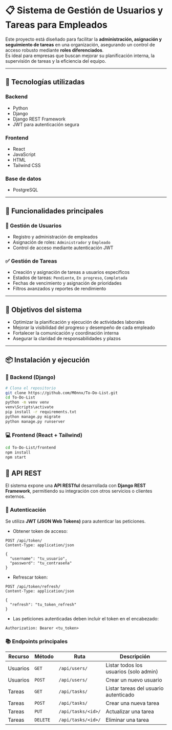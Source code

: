 # 📋 Sistema de Gestión de Usuarios y Tareas para Empleados

Este proyecto está diseñado para facilitar la **administración, asignación y seguimiento de tareas** en una organización, asegurando un control de acceso robusto mediante **roles diferenciados**.  
Es ideal para empresas que buscan mejorar su planificación interna, la supervisión de tareas y la eficiencia del equipo.

---

## 🚀 Tecnologías utilizadas

### Backend
- Python
- Django
- Django REST Framework
- JWT para autenticación segura

### Frontend
- React
- JavaScript
- HTML
- Tailwind CSS

### Base de datos
- PostgreSQL

---

## 🧩 Funcionalidades principales

### 👤 Gestión de Usuarios
- Registro y administración de empleados
- Asignación de roles: `Administrador` y `Empleado`
- Control de acceso mediante autenticación JWT

### ✅ Gestión de Tareas
- Creación y asignación de tareas a usuarios específicos
- Estados de tareas: `Pendiente`, `En progreso`, `Completada`
- Fechas de vencimiento y asignación de prioridades
- Filtros avanzados y reportes de rendimiento

---

## 🎯 Objetivos del sistema

- Optimizar la planificación y ejecución de actividades laborales
- Mejorar la visibilidad del progreso y desempeño de cada empleado
- Fortalecer la comunicación y coordinación interna
- Asegurar la claridad de responsabilidades y plazos

---

## 📦 Instalación y ejecución

### 🔧 Backend (Django)

```bash
# Clona el repositorio
git clone https://github.com/M0nnx/To-Do-List.git
cd To-Do-List
python -m venv venv
venv\Scripts\activate
pip install -r requirements.txt
python manage.py migrate
python manage.py runserver
```
### 💻 Frontend (React + Tailwind)
```bash
cd To-Do-List/frontend
npm install
npm start
```

## 🔌 API REST

El sistema expone una **API RESTful** desarrollada con **Django REST Framework**, permitiendo su integración con otros servicios o clientes externos.

### 🔐 Autenticación

Se utiliza **JWT (JSON Web Tokens)** para autenticar las peticiones.

- Obtener token de acceso:

```http
POST /api/token/
Content-Type: application/json

{
  "username": "tu_usuario",
  "password": "tu_contraseña"
}
```
- Refrescar token:
  
```http
POST /api/token/refresh/
Content-Type: application/json

{
  "refresh": "tu_token_refresh"
}
```
- Las peticiones autenticadas deben incluir el token en el encabezado:
```http
Authorization: Bearer <tu_token>

```

### 📚 Endpoints principales
| Recurso  | Método   | Ruta               | Descripción                            |
| -------- | -------- | ------------------ | -------------------------------------- |
| Usuarios | `GET`    | `/api/users/`      | Listar todos los usuarios (solo admin) |
| Usuarios | `POST`   | `/api/users/`      | Crear un nuevo usuario                 |
| Tareas   | `GET`    | `/api/tasks/`      | Listar tareas del usuario autenticado  |
| Tareas   | `POST`   | `/api/tasks/`      | Crear una nueva tarea                  |
| Tareas   | `PUT`    | `/api/tasks/<id>/` | Actualizar una tarea                   |
| Tareas   | `DELETE` | `/api/tasks/<id>/` | Eliminar una tarea                     |




